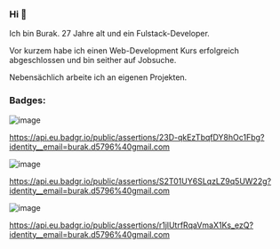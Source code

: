 ### Hi 👋

Ich bin Burak.
27 Jahre alt und ein Fulstack-Developer.

Vor kurzem habe ich einen Web-Development Kurs erfolgreich abgeschlossen und bin seither auf Jobsuche.


Nebensächlich arbeite ich an eigenen Projekten.




### Badges:

![image](https://user-images.githubusercontent.com/101558929/227270381-88843991-ec64-4fec-a136-afa6517954a9.png)

https://api.eu.badgr.io/public/assertions/23D-qkEzTbqfDY8hOc1Fbg?identity__email=burak.d5796%40gmail.com


![image](https://user-images.githubusercontent.com/101558929/227270240-4c13217f-7a43-40ed-b13c-718b87729b9f.png)

https://api.eu.badgr.io/public/assertions/S2T01UY6SLqzLZ9q5UW22g?identity__email=burak.d5796%40gmail.com


![image](https://user-images.githubusercontent.com/101558929/227270279-7904a9ab-c658-4c5b-9bf4-7d700269df3f.png)

https://api.eu.badgr.io/public/assertions/r1jlUtrfRqaVmaX1Ks_ezQ?identity__email=burak.d5796%40gmail.com


<!--
**Burak5796/Burak5796** is a ✨ _special_ ✨ repository because its `README.md` (this file) appears on your GitHub profile.

Here are some ideas to get you started:

- 🔭 I’m currently working on ...
- 🌱 I’m currently learning ...
- 👯 I’m looking to collaborate on ...
- 🤔 I’m looking for help with ...
- 💬 Ask me about ...
- 📫 How to reach me: ...
- 😄 Pronouns: ...
- ⚡ Fun fact: ...
-->
